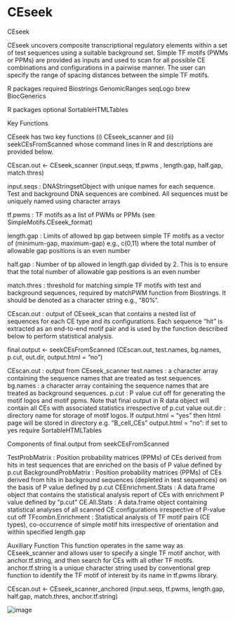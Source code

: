 # CEseek
CEseek

CEseek uncovers composite transcriptional regulatory elements within a set of test sequences using a suitable background set. Simple TF motifs (PWMs or PPMs) are provided as inputs and used to scan for all possible CE combinations and configurations in a pairwise manner. The user can specify the range of spacing distances between the simple TF motifs.  

R packages required
Biostrings
GenomicRanges
seqLogo
brew
BiocGenerics

R packages optional
SortableHTMLTables


Key Functions

CEseek has two key functions (i) CEseek_scanner and (ii) seekCEsFromScanned whose command lines in R and descriptions are provided below.  

CEscan.out <- CEseek_scanner (input.seqs, tf.pwms , length.gap, half.gap, match.thres)

input.seqs 	: DNAStringsetObject with unique names for each sequence. Test and background DNA sequences are combined. All sequences must be uniquely named using character arrays

tf.pwms 	: TF motifs as a list of PWMs or PPMs (see SimpleMotifs.CEseek_format)

length.gap 	: Limits of allowed bp gap between simple TF motifs as a vector of         (minimum-gap, maximum-gap) e.g., c(0,11) where the total number of allowable gap positions is an even number

half.gap 	: Number of bp allowed in length.gap divided by 2. This is to ensure that the total number of allowable gap positions is an even number

match.thres	: threshold for matching simple TF motifs with test and background sequences, required by matchPWM function from Biostrings. It should be denoted as a character string e.g., “80%”.

CEscan.out	: output of CEseek_scan that contains a nested list of sequences for each CE type and its configurations. Each sequence “hit” is extracted as an end-to-end motif pair and is used by the function described below to perform statistical analysis.



final.output <- seekCEsFromScanned (CEscan.out, test.names, bg.names, p.cut, out.dir, output.html = “no”) 

CEscan.out 	: output from CEseek_scanner
test.names 	: a character array containing the sequence names that are treated as test sequences.
bg.names	: a character array containing the sequence names that are treated as background sequences.
p.cut		: P value cut off for generating the motif logos and motif ppms. Note that final output in R data object will contain all CEs with associated statistics irrespective of p.cut value
out.dir		: directory name for storage of motif logos. If output.html = “yes”  then html page will be stored in directory e.g. “B_cell_CEs”
output.html = “no”: if set to yes require SortableHTMLTables

Components of final.output from seekCEsFromScanned

TestProbMatrix		: Position probability matrices (PPMs) of CEs derived from hits in test sequences that are enriched on the basis of P value defined by p.cut 
BackgroundProbMatrix	: Position probability matrices (PPMs) of CEs derived from hits in background sequences (depleted in test sequences) on the basis of P value defined by p.cut 
CEEnrichment.Stats	: A data.frame object that contains the statistical analysis report of CEs with enrichment P value defined by “p.cut”
CE.All.Stats			 : A data.frame object containing statistical analyses of all scanned CE configurations irrespective of P-value cut off
TFcombn.Enrichment	 : Statistical analysis of TF motif pairs (CE types), co-occurrence of simple motif hits irrespective of orientation and within specified length.gap  

Auxiliary Function
This function operates in the same way as CEseek_scanner and allows user to specify a single TF motif anchor, with anchor.tf.string, and then search for CEs with all other TF motifs. anchor.tf.string is a unique character string used by conventional grep function to identify the TF motif of interest by its name in tf.pwms library.

CEscan.out <- CEseek_scanner_anchored (input.seqs, tf.pwms, length.gap, half.gap, match.thres, anchor.tf.string)

![image](https://user-images.githubusercontent.com/94646149/142694117-7c9c1d46-2436-47b6-a853-289110cf8d07.png)
